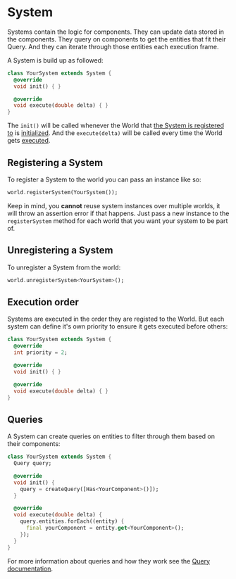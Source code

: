 # System

Systems contain the logic for components. They can update data stored in the components. They query on components to get the entities that fit their Query. And they can iterate through those entities each execution frame.

A System is build up as followed:
```dart
class YourSystem extends System {
  @override
  void init() { }

  @override
  void execute(double delta) { }
}
```

The `init()` will be called whenever the World that [the System is registered to](./world.md#registering-a-system) is [initialized](./world.md#initializing). And the `execute(delta)` will be called every time the World gets [executed](./world.md#executing).

## Registering a System

To register a System to the world you can pass an instance like so:
```dart
world.registerSystem(YourSystem());
```

Keep in mind, you **cannot** reuse system instances over multiple worlds, it will throw an assertion error if that happens. Just pass a new instance to the `registerSystem` method for each world that you want your system to be part of.

## Unregistering a System

To unregister a System from the world:
```dart
world.unregisterSystem<YourSystem>();
```

## Execution order

Systems are executed in the order they are registed to the World. But each system can define it's own priority to ensure it gets executed before others:
```dart
class YourSystem extends System {
  @override
  int priority = 2;

  @override
  void init() { }

  @override
  void execute(double delta) { }
}
```

## Queries

A System can create queries on entities to filter through them based on their components:
```dart
class YourSystem extends System {
  Query query;

  @override
  void init() { 
    query = createQuery([Has<YourComponent>()]);
  }

  @override
  void execute(double delta) { 
    query.entities.forEach((entity) {
      final yourComponent = entity.get<YourComponent>();
    });
  }
}
```

For more information about queries and how they work see the [Query documentation](./query.md).
